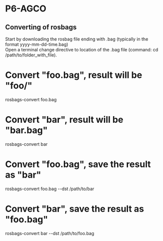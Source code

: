 # P6-AGCO
<h2>Converting of rosbags</h2>
Start by downloading the rosbag file ending with .bag (typically in the format yyyy-mm-dd-time.bag) 
<br>
Open a terminal change directive to location of the .bag file (command: cd /path/to/folder_with_file).

# Convert "foo.bag", result will be "foo/"
rosbags-convert foo.bag

# Convert "bar", result will be "bar.bag"
rosbags-convert bar

# Convert "foo.bag", save the result as "bar"
rosbags-convert foo.bag --dst /path/to/bar

# Convert "bar", save the result as "foo.bag"
rosbags-convert bar --dst /path/to/foo.bag

